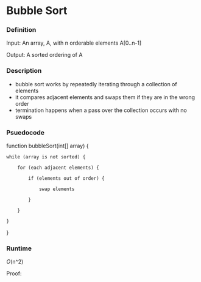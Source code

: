 # Bubble Sort

### Definition
Input: An array, A, with n orderable elements A[0..n-1]

Output: A sorted ordering of A

### Description
* bubble sort works by repeatedly iterating through a collection of elements
* it compares adjacent elements and swaps them if they are in the wrong order
* termination happens when a pass over the collection occurs with no swaps

### Psuedocode
function bubbleSort(int[] array) {
    
    while (array is not sorted) {
        
        for (each adjacent elements) {
         
            if (elements out of order) {
         
                swap elements
         
            }
        
        }
    
    }

} 


### Runtime
*O*(n^2)

Proof: 